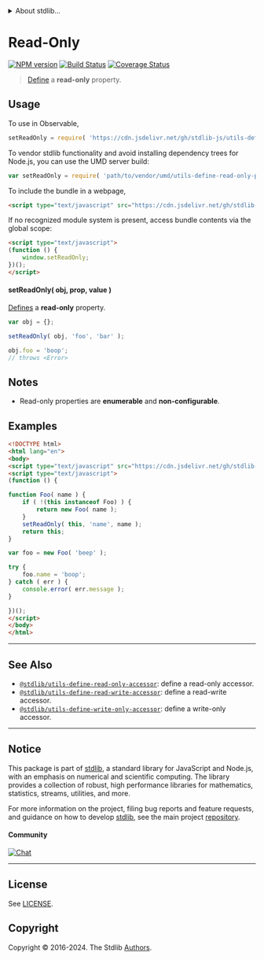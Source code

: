 <!--

@license Apache-2.0

Copyright (c) 2018 The Stdlib Authors.

Licensed under the Apache License, Version 2.0 (the "License");
you may not use this file except in compliance with the License.
You may obtain a copy of the License at

   http://www.apache.org/licenses/LICENSE-2.0

Unless required by applicable law or agreed to in writing, software
distributed under the License is distributed on an "AS IS" BASIS,
WITHOUT WARRANTIES OR CONDITIONS OF ANY KIND, either express or implied.
See the License for the specific language governing permissions and
limitations under the License.

-->


<details>
  <summary>
    About stdlib...
  </summary>
  <p>We believe in a future in which the web is a preferred environment for numerical computation. To help realize this future, we've built stdlib. stdlib is a standard library, with an emphasis on numerical and scientific computation, written in JavaScript (and C) for execution in browsers and in Node.js.</p>
  <p>The library is fully decomposable, being architected in such a way that you can swap out and mix and match APIs and functionality to cater to your exact preferences and use cases.</p>
  <p>When you use stdlib, you can be absolutely certain that you are using the most thorough, rigorous, well-written, studied, documented, tested, measured, and high-quality code out there.</p>
  <p>To join us in bringing numerical computing to the web, get started by checking us out on <a href="https://github.com/stdlib-js/stdlib">GitHub</a>, and please consider <a href="https://opencollective.com/stdlib">financially supporting stdlib</a>. We greatly appreciate your continued support!</p>
</details>

# Read-Only

[![NPM version][npm-image]][npm-url] [![Build Status][test-image]][test-url] [![Coverage Status][coverage-image]][coverage-url] <!-- [![dependencies][dependencies-image]][dependencies-url] -->

> [Define][@stdlib/utils/define-property] a **read-only** property.



<section class="usage">

## Usage

To use in Observable,

```javascript
setReadOnly = require( 'https://cdn.jsdelivr.net/gh/stdlib-js/utils-define-read-only-property@v0.2.0-umd/browser.js' )
```

To vendor stdlib functionality and avoid installing dependency trees for Node.js, you can use the UMD server build:

```javascript
var setReadOnly = require( 'path/to/vendor/umd/utils-define-read-only-property/index.js' )
```

To include the bundle in a webpage,

```html
<script type="text/javascript" src="https://cdn.jsdelivr.net/gh/stdlib-js/utils-define-read-only-property@v0.2.0-umd/browser.js"></script>
```

If no recognized module system is present, access bundle contents via the global scope:

```html
<script type="text/javascript">
(function () {
    window.setReadOnly;
})();
</script>
```

#### setReadOnly( obj, prop, value )

[Defines][@stdlib/utils/define-property] a **read-only** property.

<!-- run throws: true -->

```javascript
var obj = {};

setReadOnly( obj, 'foo', 'bar' );

obj.foo = 'boop';
// throws <Error>
```

</section>

<!-- /.usage -->

<section class="notes">

## Notes

-   Read-only properties are **enumerable** and **non-configurable**.

</section>

<!-- /.notes -->

<section class="examples">

## Examples

<!-- eslint no-undef: "error" -->

```html
<!DOCTYPE html>
<html lang="en">
<body>
<script type="text/javascript" src="https://cdn.jsdelivr.net/gh/stdlib-js/utils-define-read-only-property@v0.2.0-umd/browser.js"></script>
<script type="text/javascript">
(function () {

function Foo( name ) {
    if ( !(this instanceof Foo) ) {
        return new Foo( name );
    }
    setReadOnly( this, 'name', name );
    return this;
}

var foo = new Foo( 'beep' );

try {
    foo.name = 'boop';
} catch ( err ) {
    console.error( err.message );
}

})();
</script>
</body>
</html>
```

</section>

<!-- /.examples -->

<!-- Section for related `stdlib` packages. Do not manually edit this section, as it is automatically populated. -->

<section class="related">

* * *

## See Also

-   <span class="package-name">[`@stdlib/utils-define-read-only-accessor`][@stdlib/utils/define-read-only-accessor]</span><span class="delimiter">: </span><span class="description">define a read-only accessor.</span>
-   <span class="package-name">[`@stdlib/utils-define-read-write-accessor`][@stdlib/utils/define-read-write-accessor]</span><span class="delimiter">: </span><span class="description">define a read-write accessor.</span>
-   <span class="package-name">[`@stdlib/utils-define-write-only-accessor`][@stdlib/utils/define-write-only-accessor]</span><span class="delimiter">: </span><span class="description">define a write-only accessor.</span>

</section>

<!-- /.related -->

<!-- Section for all links. Make sure to keep an empty line after the `section` element and another before the `/section` close. -->


<section class="main-repo" >

* * *

## Notice

This package is part of [stdlib][stdlib], a standard library for JavaScript and Node.js, with an emphasis on numerical and scientific computing. The library provides a collection of robust, high performance libraries for mathematics, statistics, streams, utilities, and more.

For more information on the project, filing bug reports and feature requests, and guidance on how to develop [stdlib][stdlib], see the main project [repository][stdlib].

#### Community

[![Chat][chat-image]][chat-url]

---

## License

See [LICENSE][stdlib-license].


## Copyright

Copyright &copy; 2016-2024. The Stdlib [Authors][stdlib-authors].

</section>

<!-- /.stdlib -->

<!-- Section for all links. Make sure to keep an empty line after the `section` element and another before the `/section` close. -->

<section class="links">

[npm-image]: http://img.shields.io/npm/v/@stdlib/utils-define-read-only-property.svg
[npm-url]: https://npmjs.org/package/@stdlib/utils-define-read-only-property

[test-image]: https://github.com/stdlib-js/utils-define-read-only-property/actions/workflows/test.yml/badge.svg?branch=v0.2.0
[test-url]: https://github.com/stdlib-js/utils-define-read-only-property/actions/workflows/test.yml?query=branch:v0.2.0

[coverage-image]: https://img.shields.io/codecov/c/github/stdlib-js/utils-define-read-only-property/main.svg
[coverage-url]: https://codecov.io/github/stdlib-js/utils-define-read-only-property?branch=main

<!--

[dependencies-image]: https://img.shields.io/david/stdlib-js/utils-define-read-only-property.svg
[dependencies-url]: https://david-dm.org/stdlib-js/utils-define-read-only-property/main

-->

[chat-image]: https://img.shields.io/gitter/room/stdlib-js/stdlib.svg
[chat-url]: https://app.gitter.im/#/room/#stdlib-js_stdlib:gitter.im

[stdlib]: https://github.com/stdlib-js/stdlib

[stdlib-authors]: https://github.com/stdlib-js/stdlib/graphs/contributors

[umd]: https://github.com/umdjs/umd
[es-module]: https://developer.mozilla.org/en-US/docs/Web/JavaScript/Guide/Modules

[deno-url]: https://github.com/stdlib-js/utils-define-read-only-property/tree/deno
[deno-readme]: https://github.com/stdlib-js/utils-define-read-only-property/blob/deno/README.md
[umd-url]: https://github.com/stdlib-js/utils-define-read-only-property/tree/umd
[umd-readme]: https://github.com/stdlib-js/utils-define-read-only-property/blob/umd/README.md
[esm-url]: https://github.com/stdlib-js/utils-define-read-only-property/tree/esm
[esm-readme]: https://github.com/stdlib-js/utils-define-read-only-property/blob/esm/README.md
[branches-url]: https://github.com/stdlib-js/utils-define-read-only-property/blob/main/branches.md

[stdlib-license]: https://raw.githubusercontent.com/stdlib-js/utils-define-read-only-property/main/LICENSE

[@stdlib/utils/define-property]: https://github.com/stdlib-js/utils-define-property/tree/umd

<!-- <related-links> -->

[@stdlib/utils/define-read-only-accessor]: https://github.com/stdlib-js/utils-define-read-only-accessor/tree/umd

[@stdlib/utils/define-read-write-accessor]: https://github.com/stdlib-js/utils-define-read-write-accessor/tree/umd

[@stdlib/utils/define-write-only-accessor]: https://github.com/stdlib-js/utils-define-write-only-accessor/tree/umd

<!-- </related-links> -->

</section>

<!-- /.links -->
